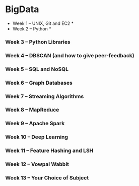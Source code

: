 # BigData

* Week 1 – UNIX, Git and EC2 *
* Week 2 – Python *
### Week 3 – Python Libraries
### Week 4 – DBSCAN (and how to give peer-feedback)
### Week 5 – SQL and NoSQL
### Week 6 – Graph Databases
### Week 7 – Streaming Algorithms
### Week 8 – MapReduce
### Week 9 – Apache Spark
### Week 10 – Deep Learning
### Week 11 – Feature Hashing and LSH
### Week 12 – Vowpal Wabbit
### Week 13 – Your Choice of Subject
